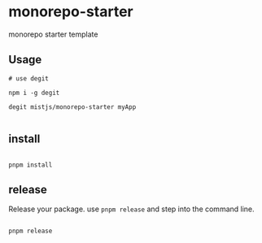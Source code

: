 # monorepo-starter

monorepo starter template


## Usage


```shell
# use degit

npm i -g degit

degit mistjs/monorepo-starter myApp


```


## install

```shell

pnpm install

```




## release

Release your package. use `pnpm release` and step into the command line.


```shell

pnpm release

```
